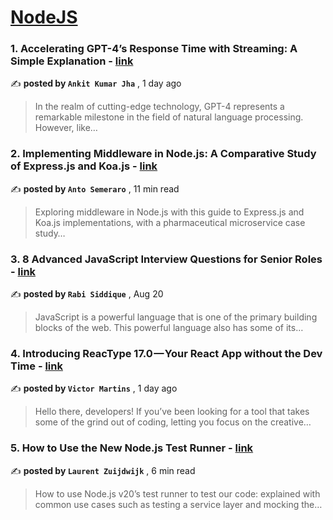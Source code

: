 
<h1><a href=https://medium.com/tag/nodejs/recommended target="_blank" rel="noopener noreferrer">NodeJS</a></h1>
<h3>1. Accelerating GPT-4’s Response Time with Streaming: A Simple Explanation - <a href=https://medium.com/technology-nineleaps/accelerating-gpt-4s-response-time-with-streaming-a-simple-explanation-b75ccb055c09?source=tag_recommended_feed---------0-84----------nodejs----------676a05ef_ec08_4941_a940_3c61075607b8------- target="_blank" rel="noopener noreferrer">link</a></h3>

✍️ **posted by `Ankit Kumar Jha`** <date> , 1 day ago</date>

<blockquote>In the realm of cutting-edge technology, GPT-4 represents a remarkable milestone in the field of natural language processing. However, like…</blockquote>

<h3>2. Implementing Middleware in Node.js: A Comparative Study of Express.js and Koa.js - <a href=https://medium.com/bitsrc/implementing-middleware-in-node-js-a-comparative-study-of-express-js-and-koa-js-a93f2ebd867c?source=tag_recommended_feed---------1-107----------nodejs----------676a05ef_ec08_4941_a940_3c61075607b8------- target="_blank" rel="noopener noreferrer">link</a></h3>

✍️ **posted by `Anto Semeraro`** <date> , 11 min read</date>

<blockquote>Exploring middleware in Node.js with this guide to Express.js and Koa.js implementations, with a pharmaceutical microservice case study…</blockquote>

<h3>3. 8 Advanced JavaScript Interview Questions for Senior Roles - <a href=https://medium.com/gitconnected/8-advanced-javascript-interview-questions-for-senior-roles-c59e1b0f83e1?source=tag_recommended_feed---------2-85----------nodejs----------676a05ef_ec08_4941_a940_3c61075607b8------- target="_blank" rel="noopener noreferrer">link</a></h3>

✍️ **posted by `Rabi Siddique`** <date> , Aug 20</date>

<blockquote>JavaScript is a powerful language that is one of the primary building blocks of the web. This powerful language also has some of its…</blockquote>

<h3>4. Introducing ReacType 17.0 — Your React App without the Dev Time - <a href=https://medium.com/@martinsvictor287/introducing-reactype-17-0-your-react-app-without-the-dev-time-e995f2bade6c?source=tag_recommended_feed---------3-84----------nodejs----------676a05ef_ec08_4941_a940_3c61075607b8------- target="_blank" rel="noopener noreferrer">link</a></h3>

✍️ **posted by `Victor Martins`** <date> , 1 day ago</date>

<blockquote>Hello there, developers! If you’ve been looking for a tool that takes some of the grind out of coding, letting you focus on the creative…</blockquote>

<h3>5. How to Use the New Node.js Test Runner - <a href=https://medium.com/bitsrc/how-to-use-the-new-node-js-test-runner-3a347289732?source=tag_recommended_feed---------4-107----------nodejs----------676a05ef_ec08_4941_a940_3c61075607b8------- target="_blank" rel="noopener noreferrer">link</a></h3>

✍️ **posted by `Laurent Zuijdwijk`** <date> , 6 min read</date>

<blockquote>How to use Node.js v20’s test runner to test our code: explained with common use cases such as testing a service layer and mocking the…</blockquote>

